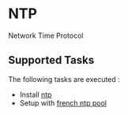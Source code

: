 NTP
===

Network Time Protocol

Supported Tasks
-----------------

The following tasks are executed :


  - Install [ntp](http://www.ntp.org/)
  - Setup with [french ntp pool](http://www.pool.ntp.org/fr/)
